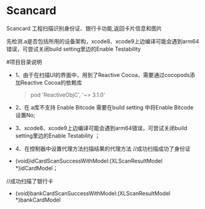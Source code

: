 # Scancard
Scancard 工程扫描识别身份证、银行卡功能,返回卡片信息和图片  

先检测.a是否包括所用的设备架构，xcode8、xcode9上边编译可能会遇到arm64错误，可尝试关闭build setting里边的Enable Testability  

#项目目录说明

* 1、由于在扫描UI的界面中，用到了Reactive Cocoa，需要通过cocopods添加Reactive Cocoa的依赖库

    > pod 'ReactiveObjC', '~> 3.1.0'

* 2、在.a库不支持 Enable Bitcode  需要在build setting 中将Enable Bitcode 设置No;
* 3、xcode8、xcode9上边编译可能会遇到arm64错误，可尝试关闭build setting里边的Enable Testability ； 
* 4、在控制器中设置代理方法扫描结果的代理方法
//成功扫描成功了身份证
- (void)idCardScanSuccessWithModel:(XLScanResultModel *)idCardModel；

//成功扫描了银行卡
- (void)bankCardScanSuccessWithModel:(XLScanResultModel *)bankCardModel
